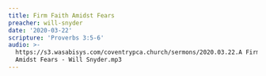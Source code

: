 ```yaml
---
title: Firm Faith Amidst Fears
preacher: will-snyder
date: '2020-03-22'
scripture: 'Proverbs 3:5-6'
audio: >-
  https://s3.wasabisys.com/coventrypca.church/sermons/2020.03.22.A Firm Faith
  Amidst Fears - Will Snyder.mp3
---
```

